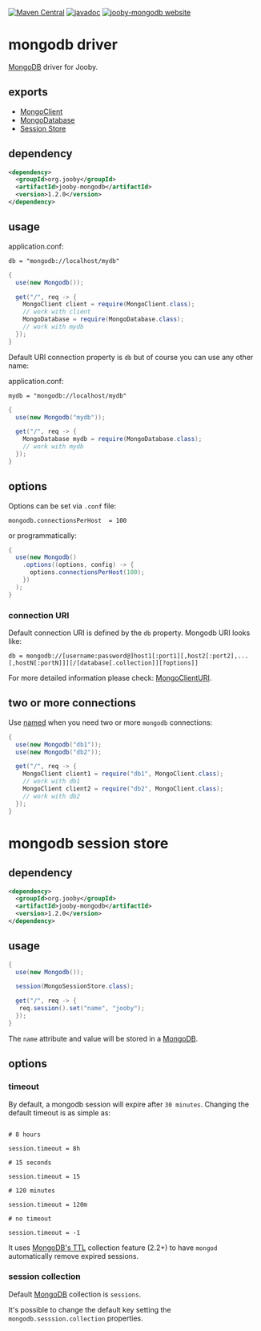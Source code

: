 [![Maven Central](https://maven-badges.herokuapp.com/maven-central/org.jooby/jooby-mongodb/badge.svg)](https://maven-badges.herokuapp.com/maven-central/org.jooby/jooby-mongodb)
[![javadoc](https://javadoc.io/badge/org.jooby/jooby-mongodb.svg)](https://javadoc.io/doc/org.jooby/jooby-mongodb/1.2.0)
[![jooby-mongodb website](https://img.shields.io/badge/jooby-mongodb-brightgreen.svg)](http://jooby.org/doc/mongodb)
# mongodb driver

[MongoDB](http://mongodb.github.io/mongo-java-driver/) driver for Jooby.

## exports

* [MongoClient](http://api.mongodb.org/java/2.13/com/mongodb/MongoClient.html)
* [MongoDatabase](http://api.mongodb.org/java/2.13/com/mongodb/DB.html)
* [Session Store](/apidocs/org/jooby/mongodb/MongoSessionStore.html)

## dependency

```xml
<dependency>
  <groupId>org.jooby</groupId>
  <artifactId>jooby-mongodb</artifactId>
  <version>1.2.0</version>
</dependency>
```

## usage

application.conf:

```properties
db = "mongodb://localhost/mydb"
```

```java
{
  use(new Mongodb());

  get("/", req -> {
    MongoClient client = require(MongoClient.class);
    // work with client
    MongoDatabase = require(MongoDatabase.class);
    // work with mydb
  });
}
```

Default URI connection property is ```db``` but of course you can use any other name:

application.conf:

```properties
mydb = "mongodb://localhost/mydb"
```

```java
{
  use(new Mongodb("mydb"));

  get("/", req -> {
    MongoDatabase mydb = require(MongoDatabase.class);
    // work with mydb
  });
}
```

## options

Options can be set via ```.conf``` file:

```properties
mongodb.connectionsPerHost  = 100
```

or programmatically:

```java
{
  use(new Mongodb()
    .options((options, config) -> {
      options.connectionsPerHost(100);
    })
  );
}
```

### connection URI

Default connection URI is defined by the ```db``` property. Mongodb URI looks like:

```properties
db = mongodb://[username:password@]host1[:port1][,host2[:port2],...[,hostN[:portN]]][/[database[.collection]][?options]]
```

For more detailed information please check: [MongoClientURI](http://api.mongodb.org/java/2.13/com/mongodb/MongoClientURI.html).

## two or more connections

Use [named](/apidocs/org/jooby/mongodb/Mongodb.html#-named) when you need two or more ```mongodb``` connections:

```java
{
  use(new Mongodb("db1"));
  use(new Mongodb("db2"));

  get("/", req -> {
    MongoClient client1 = require("db1", MongoClient.class);
    // work with db1
    MongoClient client2 = require("db2", MongoClient.class);
    // work with db2
  });
}
```

# mongodb session store

## dependency

```xml
<dependency>
  <groupId>org.jooby</groupId>
  <artifactId>jooby-mongodb</artifactId>
  <version>1.2.0</version>
</dependency>
```

## usage

```java
{
  use(new Mongodb());

  session(MongoSessionStore.class);

  get("/", req -> {
   req.session().set("name", "jooby");
  });
}
```

The ```name``` attribute and value will be stored in a [MongoDB](http://mongodb.github.io/mongo-java-driver/).

## options

### timeout

By default, a mongodb session will expire after ```30 minutes```. Changing the default timeout is as simple as:

```properties

# 8 hours

session.timeout = 8h

# 15 seconds

session.timeout = 15

# 120 minutes

session.timeout = 120m

# no timeout

session.timeout = -1
```

It uses [MongoDB's TTL](docs.mongodb.org/manual/core/index-ttl) collection feature (2.2+) to have ```mongod``` automatically remove expired sessions.

### session collection

Default [MongoDB](http://mongodb.github.io/mongo-java-driver/) collection is ```sessions```.

It's possible to change the default key setting the ```mongodb.sesssion.collection``` properties.
